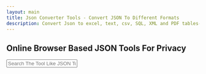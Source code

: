 ```yaml
---
layout: main
title: Json Converter Tools - Convert JSON To Different Formats
description: Convert Json to excel, text, csv, SQL, XML and PDF tables- All conversion are happened offline;
---
```


<section style="width: 100%;">
    <h1>Online Browser Based JSON Tools For Privacy</h1>
<div class="search-container">
   <i class="fas fa-search search-icon"></i>
   <input type="text" class="search-bar" id="searchInput" placeholder="Search The Tool Like JSON To Excel ....">
</div>


<div class="container">
<div class="tool-grid" id="toolsGrid">
</div>
</div>

<script src="/assets/js/json-tools.js"></script>